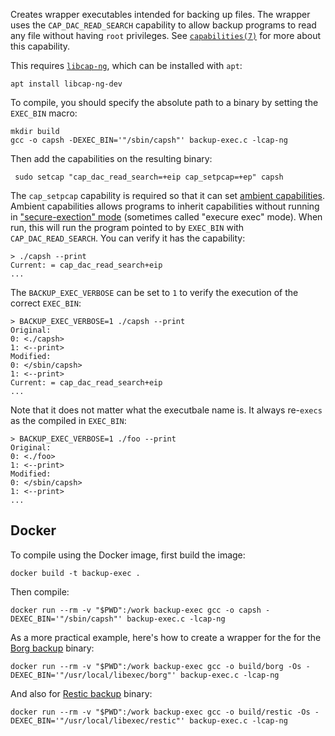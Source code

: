 Creates wrapper executables intended for backing up files. The wrapper uses the `CAP_DAC_READ_SEARCH` capability to allow backup programs to read any file without having `root` privileges. See [`capabilities(7)`](https://man7.org/linux/man-pages/man7/capabilities.7.html) for more about this capability.

This requires [`libcap-ng`](https://github.com/stevegrubb/libcap-ng), which can be installed with `apt`:

    apt install libcap-ng-dev

To compile, you should specify the absolute path to a binary by setting the `EXEC_BIN` macro:

    mkdir build
    gcc -o capsh -DEXEC_BIN='"/sbin/capsh"' backup-exec.c -lcap-ng
 
 Then add the capabilities on the resulting binary:
 
     sudo setcap "cap_dac_read_search=+eip cap_setpcap=+ep" capsh

The `cap_setpcap` capability is required so that it can set [ambient capabilities](https://lwn.net/Articles/636533/). Ambient capabilities allows programs to inherit capabilities without running in ["secure-exection" mode](https://man7.org/linux/man-pages/man8/ld.so.8.html) (sometimes called "execure exec" mode). When run, this will run the program pointed to by `EXEC_BIN` with `CAP_DAC_READ_SEARCH`. You can verify it has the capability:

    > ./capsh --print
    Current: = cap_dac_read_search+eip
    ...

The `BACKUP_EXEC_VERBOSE` can be set to `1` to verify the execution of the correct `EXEC_BIN`:

    > BACKUP_EXEC_VERBOSE=1 ./capsh --print
    Original:
    0: <./capsh>
    1: <--print>
    Modified:
    0: </sbin/capsh>
    1: <--print>
    Current: = cap_dac_read_search+eip
    ...

Note that it does not matter what the executbale name is. It always re-`execs` as the compiled in `EXEC_BIN`:

    > BACKUP_EXEC_VERBOSE=1 ./foo --print
    Original:
    0: <./foo>
    1: <--print>
    Modified:
    0: </sbin/capsh>
    1: <--print>
    ...

## Docker

To compile using the Docker image, first build the image:

    docker build -t backup-exec .

Then compile:

    docker run --rm -v "$PWD":/work backup-exec gcc -o capsh -DEXEC_BIN='"/sbin/capsh"' backup-exec.c -lcap-ng

As a more practical example, here's how to create a wrapper for the for the [Borg backup](https://www.borgbackup.org) binary:

    docker run --rm -v "$PWD":/work backup-exec gcc -o build/borg -Os -DEXEC_BIN='"/usr/local/libexec/borg"' backup-exec.c -lcap-ng

And also for [Restic backup](https://restic.net) binary:

    docker run --rm -v "$PWD":/work backup-exec gcc -o build/restic -Os -DEXEC_BIN='"/usr/local/libexec/restic"' backup-exec.c -lcap-ng
